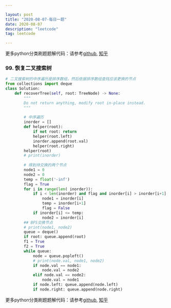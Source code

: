 ```yaml
---

layout: post
title: "2020-08-07-每日一题"
date: 2020-08-07
description: "leetcode"
tag: leetcode 

---
```


更多python分类刷题题解代码：请参考[github](https://github.com/lxztju/leetcode-python),   [知乎](https://zhuanlan.zhihu.com/c_1218480100364447744)

### 99. 恢复二叉搜索树

```python
# 二叉搜索树的中序遍历是排序数组，然后依据排序数组查找应该更换的节点
from collections import deque
class Solution:
    def recoverTree(self, root: TreeNode) -> None:
        """
        Do not return anything, modify root in-place instead.
        """
        
        # 中序遍历
        inorder = []
        def helper(root):
            if not root: return 
            helper(root.left)
            inorder.append(root.val)
            helper(root.right)
        helper(root)
        # print(inorder)
        
        # 得到待交换的两个节点
        node1 = 0
        node2 = 0
        temp = float('-inf')
        flag = True
        for i in range(len( inorder)):
            if i < len(inorder) and flag and inorder[i] > inorder[i+1]:
                node1 = inorder[i]
                temp = inorder[i+1]
                flag = False
            if inorder[i] <= temp:
                node2 = inorder[i]
		## BFS交换节点
        # print(node1, node2)
        queue = deque()
        if root: queue.append(root)
        f1 = True
        f2 = True
        while queue:
            node = queue.popleft()
            # print(node.val, node1, node2)
            if node.val == node1:
                node.val = node2
            elif node.val == node2:
                node.val = node1
            if node.left: queue.append(node.left)
            if node.right: queue.append(node.right)
```

更多python分类刷题题解代码：请参考[github](https://github.com/lxztju/leetcode-python),   [知乎](https://zhuanlan.zhihu.com/c_1218480100364447744)

